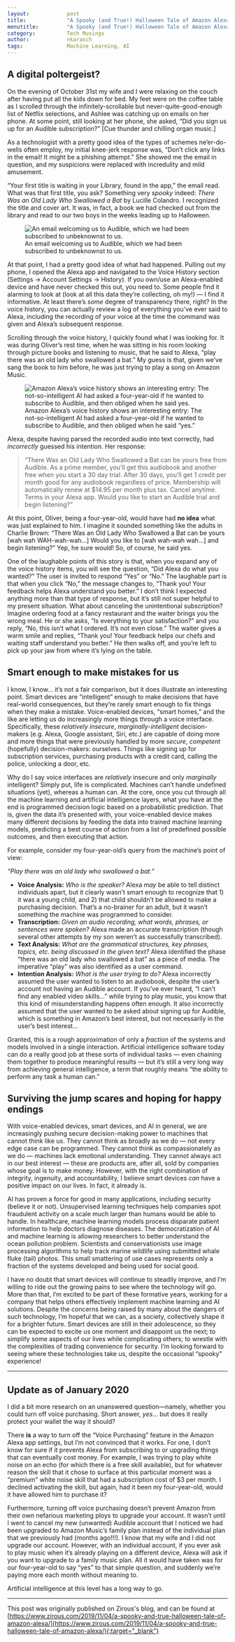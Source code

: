 ```yaml
---
layout:            post
title:             "A Spooky (and True!) Halloween Tale of Amazon Alexa"
menutitle:         "A Spooky (and True!) Halloween Tale of Amazon Alexa"
category:          Tech Musings
author:            nkarasch
tags:              Machine Learning, AI
---
```


## A digital poltergeist?

On the evening of October 31st my wife and I were relaxing on the couch after
having put all the kids down for bed. My feet were on the coffee table as I
scrolled through the infinitely-scrollable but never-quite-good-enough list of
Netflix selections, and Ashlee was catching up on emails on her phone.
At some point, still looking at her phone, she asked, “Did you sign us up for
an Audible subscription?” \[Cue thunder and chilling organ music.]

As a technologist with a pretty good idea of the types of schemes ne’er-do-wells
often employ, my initial knee-jerk response was, “Don’t click any links in the
email! It might be a phishing attempt.” She showed me the email in question,
and my suspicions were replaced with incredulity and mild amusement.

“Your first title is waiting in your Library, found in the app,” the email read.
What was that first title, you ask? Something very *spooky* indeed:
*There Was an Old Lady Who Swallowed a Bat* by Lucille Colandro. I recognized the
title and cover art. It was, in fact, a book we had checked out from the library
and read to our two boys in the weeks leading up to Halloween.

<figure>
   <img src="{{site.baseurl}}/assets/Alexa-Halloween-Blog-1.png"
        alt="An email welcoming us to Audible, which we had been subscribed to unbeknownst to us."/>
   <figcaption>
       An email welcoming us to Audible, which we had been subscribed to unbeknownst to us.
   </figcaption>
</figure>

At that point, I had a pretty good idea of what had happened. Pulling out my phone,
I opened the Alexa app and navigated to the Voice History section
(Settings → Account Settings → History). If you own/use an Alexa-enabled device and have
never checked this out, you need to. Some people find it alarming to look at (look at
all this data they’re collecting, oh my!) — I find it informative. At least there’s
*some* degree of transparency there, right? In the voice history, you can actually
review a log of everything you’ve ever said to Alexa, including the recording of your
voice at the time the command was given and Alexa’s subsequent response.

Scrolling through the voice history, I quickly found what I was looking for. It was
during Oliver’s rest time, when he was sitting in his room looking through picture
books and listening to music, that he said to Alexa, “play there was an old lady who
swallowed a bat.” My guess is that, given we’ve sang the book to him before, he was
just trying to play a song on Amazon Music.

<figure>
   <img src="{{site.baseurl}}/assets/Alexa-Halloween-Blog-2.png"
        alt="Amazon Alexa’s voice history shows an interesting entry: The not-so-intelligent AI had asked a four-year-old if he wanted to subscribe to Audible, and then obliged when he said yes."/>
   <figcaption>
       Amazon Alexa’s voice history shows an interesting entry: The not-so-intelligent AI had asked a four-year-old if he wanted to subscribe to Audible, and then obliged when he said “yes.”
   </figcaption>
</figure>

Alexa, despite having parsed the recorded audio into text correctly,
had *incorrectly* guessed his intention. Her response:

> “There Was an Old Lady Who Swallowed a Bat can be yours free from Audible. As a prime
> member, you’ll get this audiobook and another free when you start a 30 day trial.
> After 30 days, you’ll get 1 credit per month good for any audiobook regardless of price.
> Membership will automatically renew at $14.95 per month plus tax. Cancel anytime. Terms
> in your Alexa app. Would you like to start an Audible trial and begin listening?”

At this point, Oliver, being a four-year-old, would have had **no idea** what was just
explained to him. I imagine it sounded something like the adults in Charlie Brown:
“There Was an Old Lady Who Swallowed a Bat can be yours \[wah wah WAH-wah-wah…] Would
you like to \[wah wah-wah wah…] and begin listening?” Yep, he sure would! So, of course,
he said yes.

One of the laughable points of this story is that, when you expand any of the voice
history items, you will see the question, “Did Alexa do what you wanted?” The user is
invited to respond “Yes” or “No.” The laughable part is that when you click “No,” the
message changes to, “Thank you! Your feedback helps Alexa understand you better.” I don’t
think I expected anything more than that type of response, but it’s still not super
helpful to my present situation. What about canceling the unintentional subscription?
Imagine ordering food at a fancy restaurant and the waiter brings you the wrong meal.
He or she asks, “Is everything to your satisfaction?” and you reply, “No, this isn’t
what I ordered. It’s not even close.” The waiter gives a warm smile and replies,
“Thank you! Your feedback helps our chefs and waiting staff understand you better.”
He then walks off, and you’re left to pick up your jaw from where it’s lying on the
table.

## Smart enough to make mistakes for us

I know, I know… it’s not a fair comparison, but it does illustrate an interesting point.
Smart devices are “intelligent” enough to make decisions that have real-world consequences,
but they’re rarely smart enough to fix things when they make a mistake. Voice-enabled
devices, “smart homes,” and the like are letting us do increasingly more things through
a voice interface. Specifically, these *relatively insecure*, *marginally-intelligent*
decision-makers (e.g. Alexa, Google assistant, Siri, etc.) are capable of doing more and
more things that were previously handled by more *secure*, *competent* (hopefully)
decision-makers: ourselves. Things like signing up for subscription services, purchasing
products with a credit card, calling the police, unlocking a door, etc.

Why do I say voice interfaces are *relatively* insecure and only *marginally* intelligent?
Simply put, life is complicated. Machines can’t handle undefined situations (yet), whereas
a human can. At the core, once you cut through all the machine learning and artificial
intelligence layers, what you have at the end is programmed decision logic based on a
probabilistic prediction. That is, given the data it’s presented with, your voice-enabled
device makes many different decisions by feeding the data into trained machine learning
models, predicting a best course of action from a list of predefined possible outcomes,
and then executing that action.

For example, consider my four-year-old’s query from the machine’s point of view:

*“Play there was an old lady who swallowed a bat.”*

- **Voice Analysis:** *Who is the speaker?* Alexa *may* be able to tell distinct individuals
  apart, but it clearly wasn’t smart enough to recognize that 1) it was a young child, and 2) that
  child shouldn’t be allowed to make a purchasing decision. That’s a no-brainer for an adult,
  but it wasn’t something the machine was programmed to consider.
- **Transcription:** *Given an audio recording, what words, phrases, or sentences were spoken?*
  Alexa made an accurate transcription (though several other attempts by my son weren’t as
  successfully transcribed).
- **Text Analysis:** *What are the grammatical structures, key phrases, topics, etc. being
  discussed in the given text?* Alexa identified the phase “there was an old lady who swallowed
  a bat” as a piece of media. The imperative “play” was also identified as a user command.
- **Intention Analysis:** *What is the user trying to do?* Alexa incorrectly assumed the user
  wanted to listen to an audiobook, despite the user’s account not having an Audible account.
  If you’ve ever heard, “I can’t find any enabled video skills…” while trying to play music,
  you know that this kind of misunderstanding happens often enough.  It also incorrectly
  assumed that the user wanted to be asked about signing up for Audible, which is something
  in Amazon’s best interest, but not necessarily in the user’s best interest…

Granted, this is a rough approximation of only a *fraction* of the systems and models involved
in a single interaction. Artificial intelligence software today can do a really good job at
these sorts of individual tasks — even chaining them together to produce meaningful
results — but it’s still a very long way from achieving general intelligence, a term that
roughly means “the ability to perform any task a human can.”

## Surviving the jump scares and hoping for happy endings

With voice-enabled devices, smart devices, and AI in general, we are increasingly pushing
secure decision-making power to machines that cannot think like us. They cannot think as
broadly as we do — not every edge case can be programmed. They cannot think as compassionately
as we do — machines lack emotional understanding. They cannot always act in our best
interest — these are products are, after all, sold by companies whose goal is to make money.
However, with the right combination of integrity, ingenuity, and accountability, I believe
smart devices *can* have a positive impact on our lives. In fact, it already is.

AI has proven a force for good in many applications, including security (believe it or not).
Unsupervised learning techniques help companies spot fraudulent activity on a scale much
larger than humans would be able to handle. In healthcare, machine learning models process
disparate patient information to help doctors diagnose diseases. The democratization of AI
and machine learning is allowing researchers to better understand the ocean pollution problem.
Scientists and conservationists use image processing algorithms to help track marine wildlife
using submitted whale fluke (tail) photos. This small smattering of use cases represents only
a fraction of the systems developed and being used for social good.

I have no doubt that smart devices will continue to steadily improve, and I’m willing to ride
out the growing pains to see where the technology will go. More than that, I’m excited to be
part of these formative years, working for a company that helps others effectively implement
machine learning and AI solutions. Despite the concerns being raised by many about the dangers
of such technology, I’m hopeful that we can, as a society, collectively shape it for a brighter
future. Smart devices are still in their adolescence, so they can be expected to excite us one
moment and disappoint us the next; to simplify some aspects of our lives while complicating
others; to wrestle with the complexities of trading convenience for security. I’m looking
forward to seeing where these technologies take us, despite the occasional “spooky” experience!

- - - 

## Update as of January 2020

I did a bit more research on an unanswered question—namely, whether you could turn off voice
purchasing. Short answer, *yes*… but does it really protect your wallet the way it should?

There **is** a way to turn off the “Voice Purchasing” feature in the Amazon Alexa app settings,
but I’m not convinced that it works. For one, I don’t know for sure if it prevents Alexa
from subscribing to or upgrading things that can eventually cost money. For example, I was
trying to play white noise on an echo (for which there is a free skill available), but for
whatever reason the skill that it chose to surface at this particular moment was a “premium”
white noise skill that had a subscription cost of $3 per month. I declined activating the
skill, but again, had it been my four-year-old, would it have allowed him to purchase it?

Furthermore, turning off voice purchasing doesn’t prevent Amazon from their own nefarious
marketing ploys to upgrade your account. It wasn’t until I went to cancel my new (unwanted)
Audible account that I noticed we had been upgraded to Amazon Music’s family plan instead of
the individual plan that we previously had (months ago!!!). I know that my wife and I did not
upgrade our account. However, with an individual account, if you ever ask to play music when
it’s already playing on a different device, Alexa will ask if you want to upgrade to a family
music plan. All it would have taken was for our four-year-old to say “yes” to that simple
question, and suddenly we’re paying more each month without meaning to.

Artificial intelligence at this level has a long way to go.

- - -

This post was originally published on Zirous's blog, and can be found at
[https://www.zirous.com/2019/11/04/a-spooky-and-true-halloween-tale-of-amazon-alexa/](https://www.zirous.com/2019/11/04/a-spooky-and-true-halloween-tale-of-amazon-alexa/){:target="_blank"}
